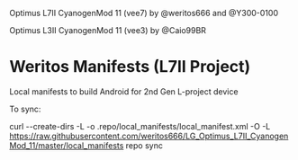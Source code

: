 Optimus L7II CyanogenMod 11 (vee7) by @weritos666 and @Y300-0100

Optimus L3II CyanogenMod 11 (vee3) by @Caio99BR

Weritos Manifests (L7II Project)
========================
Local manifests to build Android for 2nd Gen L-project device

To sync:

curl --create-dirs -L -o .repo/local_manifests/local_manifest.xml -O -L https://raw.githubusercontent.com/weritos666/LG_Optimus_L7II_CyanogenMod_11/master/local_manifests
repo sync
